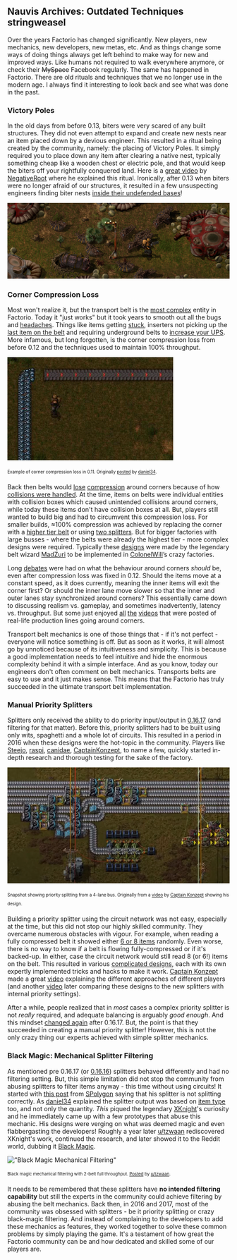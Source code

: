 ## Nauvis Archives: Outdated Techniques <author>stringweasel</author>

Over the years Factorio has changed significantly. New players, new mechanics, new developers, new metas, etc. And as things change some ways of doing things always get left behind to make way for new and improved ways. Like humans not required to walk everywhere anymore, or check their ~~MySpace~~ Facebook regularly. The same has happened in Factorio. There are old rituals and techniques that we no longer use in the modern age. I always find it interesting to look back and see what was done in the past.

### Victory Poles

In the old days from before 0.13, biters were very scared of any built structures. They did not even attempt to expand and create new nests near an item placed down by a devious engineer. This resulted in a ritual being created by the community, namely: the placing of Victory Poles. It simply required you to place down any item after clearing a native nest, typically something cheap like a wooden chest or electric pole, and that would keep the biters off your rightfully conquered land. Here is a [great video](https://youtu.be/WFEKQq3r7YY?t=265) by [NegativeRoot](https://www.youtube.com/negativeroot) where he explained this ritual. Ironically, after 0.13 when biters were no longer afraid of our structures, it resulted in a few unsuspecting engineers finding biter nests [inside their undefended bases](https://forums.factorio.com/viewtopic.php?f=23&t=27249)!

![Engineer next to his Victory Pole](media/victory_pole.png "Engineer next to a Victory Pole")

### Corner Compression Loss

Most won't realize it, but the transport belt is the [most complex](https://wiki.factorio.com/Transport_belts/Physics) entity in Factorio. Today it "just works" but it took years to smooth out all the bugs and [headaches](https://i.imgur.com/uvKgnYV.gifv). Things like items getting [stuck](https://forums.factorio.com/viewtopic.php?f=23&t=4114), inserters not picking up the [last item on the belt](https://youtu.be/VGtmC2gNczw?t=750) and requiring underground belts to [increase your UPS](https://forums.factorio.com/viewtopic.php?t=17782). More infamous, but long forgotten, is the corner compression loss from before 0.12 and the techniques used to maintain 100% throughput.

![Compression Loss in 0.11](media/corner_compression_011.gif "Compression loss in 0.11")

<sub><sup>Example of corner compression loss in 0.11. Originally [posted](https://forums.factorio.com/viewtopic.php?t=24964) by [daniel34](https://forums.factorio.com/memberlist.php?mode=viewprofile&u=5208).</sup></sub>

Back then belts would [lose](https://forums.factorio.com/viewtopic.php?f=66&t=1589&hilit=corner+compression) [compression](https://www.youtube.com/watch?v=_pTsp2Bs-HQ&feature=youtu.be&t=9m28s&ab_channel=spacesloth) around corners because of how [collisions were handled](https://factorio.com/blog/post/fff-82). At the time, items on belts were individual entities with collision boxes which caused unintended collisions around corners, while today these items don't have collision boxes at all. But, players still wanted to build big and had to circumvent this compression loss. For smaller builds, ≈100% compression was achieved by replacing the corner with a [higher tier belt](https://forums.factorio.com/viewtopic.php?f=66&t=1589&hilit=corner+compression) or using [two splitters](https://youtu.be/_pTsp2Bs-HQ?t=654). But for bigger factories with large busses - where the belts were already the highest tier - more complex designs were required. Typically these [designs](https://forums.factorio.com/viewtopic.php?f=202&t=9071&hilit=corner+compression&start=20 ) were made by the legendary belt wizard [MadZuri](https://forums.factorio.com/memberlist.php?mode=viewprofile&u=5452) to be implemented in [ColonelWill](https://www.twitch.tv/colonelwill)’s crazy factories. 

Long [debates](https://forums.factorio.com/viewtopic.php?t=24964) were had on what the behaviour around corners *should* be, even after compression loss was fixed in 0.12. Should the items move at a constant speed, as it does currently, meaning the inner items will exit the corner first? Or should the inner lane move slower so that the inner and outer lanes stay synchronized around corners? This essentially came down to discussing realism vs. gameplay, and sometimes inadvertently, latency vs. throughput. But some just enjoyed [all](https://youtu.be/7CGNVI5DSjY?t=42) [the](https://www.youtube.com/watch?v=sh20T7bWlXQ&ab_channel=TrieuLeTan) [videos](https://www.youtube.com/watch?v=pUdZI3MLcWQ&ab_channel=JongePoerinkConveyors) that were posted of real-life production lines going around corners.

Transport belt mechanics is one of those things that - if it's not perfect - everyone will notice something is off. But as soon as it works, it will almost go by unnoticed because of its intuitiveness and simplicity. This is because a good implementation needs to feel intuitive and hide the enormous complexity behind it with a simple interface. And as you know, today our engineers don't often comment on belt mechanics. Transports belts are easy to use and it just makes sense. This means that the Factorio has truly succeeded in the ultimate transport belt implementation.

### Manual Priority Splitters

Splitters only received the ability to do priority input/output in [0.16.17](https://wiki.factorio.com/Splitter) (and filtering for that matter). Before this, priority splitters had to be built using only wits, spaghetti and a whole lot of circuits. This resulted in a period in 2016 when these designs were the hot-topic in the community. Players like [Steejo](https://www.youtube.com/channel/UCeuyjX6ayprafiDlRxxrzNQ),  [raspi](https://forums.factorio.com/memberlist.php?mode=viewprofile&u=28709),  [canidae](https://mods.factorio.com/user/canidae), [CaptainKonzept](https://forums.factorio.com/memberlist.php?mode=viewprofile&u=41867), to name a few, quickly started in-depth research and thorough testing for the sake of the factory.


![Priority Splitter made by Captain Konzept](media/priority_split.png "Priority splitter made by Captain Konzept")

<sub><sup>Snapshot showing priority splitting from a 4-lane bus. Originally from a [video](https://youtu.be/Ta6PnPC7MOI) by [Captain Konzept](https://youtu.be/HkR3pDTNUv8) showing his design.</sup></sub>

Building a priority splitter using the circuit network was not easy, especially at the time, but this did not stop our highly skilled community. They overcame numerous obstacles with vigour. For example, when reading a fully compressed belt it showed either [6 or 8 items](https://factorio.com/blog/post/fff-276) randomly. Even worse, there is no way to know if a belt is flowing fully-compressed or if it's backed-up. In either, case the circuit network would still read 8 (or 6!) items on the belt. This resulted in various [complicated designs](https://forums.factorio.com/viewtopic.php?f=193&t=32793), each with its own expertly implemented tricks and hacks to make it work. [Captain Konzept](https://www.youtube.com/channel/UCrQKqtZ4Iu0tMnf8RG5l_yw) made a great [video](https://youtu.be/Ta6PnPC7MOI) explaining the different approaches of different players (and another [video](https://youtu.be/HkR3pDTNUv8) later comparing these designs to the new splitters with internal priority settings).

After a while, people realized that in *most* cases a complex priority splitter is not *really* required, and adequate balancing is arguably *good enough*. And this mindset [changed again](https://www.reddit.com/r/factorio/comments/9ug0w0/why_are_people_still_using_large_balancers/) after 0.16.17. But, the point is that they succeeded in creating a manual priority splitter! However, this is not the only crazy thing our experts achieved with simple splitter mechanics.

### Black Magic: Mechanical Splitter Filtering

As mentioned pre 0.16.17 (or [0.16.16](https://wiki.factorio.com/Version_history/0.16.0#0.16.16)) splitters behaved differently and had no filtering setting. But, this simple limitation did not stop the community from abusing splitters to filter items anyway - this time without using circuits! It started with [this post](https://forums.factorio.com/viewtopic.php?f=18&t=19114&hilit=black+magic) from [SPolygon](https://forums.factorio.com/memberlist.php?mode=viewprofile&u=12370) saying that his splitter is not splitting correctly. As [daniel34](https://forums.factorio.com/memberlist.php?mode=viewprofile&u=5208) explained the splitter output was based on [item type](https://forums.factorio.com/viewtopic.php?f=11&t=511&hilit=splitter+counter) too, and not only the quantity. *This* piqued the legendary [XKnight](https://forums.factorio.com/memberlist.php?mode=viewprofile&u=7527)'s curiosity and he immediately came up with a few prototypes that abuse this mechanic. His designs were verging on what was deemed magic and even flabbergasting the developers! Roughly a year later [u/tzwaan](https://www.reddit.com/user/tzwaan/) rediscovered XKnight's work, continued the research, and later showed it to the Reddit world, dubbing it [Black Magic](https://www.reddit.com/r/factorio/comments/6hi0ac/black_magic_2_belt_full_throughput_splitter_sorter/).


!["Black Magic Mechanical Filtering"](media/black_magic_tzwaan.gif "Black Magic Mechanical Filtering")

<sub><sup>Black magic mechanical filtering with 2-belt full throughput. [Posted](https://www.reddit.com/r/factorio/comments/6hi0ac/black_magic_2_belt_full_throughput_splitter_sorter/) by [u/tzwaan](https://www.reddit.com/user/tzwaan/). </sup></sub> 

It needs to be remembered that these splitters have **no intended filtering capability** but still the experts in the community could achieve filtering by abusing the belt mechanics. Back then, in 2016 and 2017, most of the community was obsessed with splitters - be it priority splitting or crazy black-magic filtering. And instead of complaining to the developers to add these mechanics as features, they worked together to solve these common problems by simply playing the game. 
It's a testament of how great the Factorio community can be and how dedicated and skilled some of our players are. 
